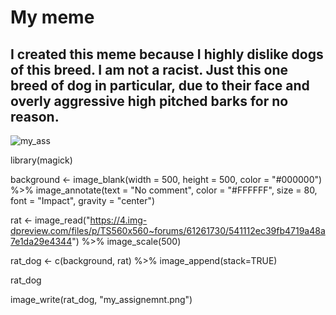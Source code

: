 # My meme

## I created this meme because I highly dislike dogs of this breed. I am not a racist. Just this one breed of dog in particular, due to their face and overly aggressive high pitched barks for no reason.

![my_ass](https://user-images.githubusercontent.com/101312088/157610233-e87f781b-6410-465a-91de-8087e84397d4.png)


library(magick)

background <- image_blank(width = 500,
                          height = 500,
                          color = "#000000") %>%
  image_annotate(text = "No comment",
                 color = "#FFFFFF",
                 size = 80,
                 font = "Impact",
                 gravity = "center")



rat <- image_read("https://4.img-dpreview.com/files/p/TS560x560~forums/61261730/541112ec39fb4719a48a7e1da29e4344") %>%
  image_scale(500)

rat_dog <- c(background, rat) %>% 
  image_append(stack=TRUE)

rat_dog

image_write(rat_dog, "my_assignemnt.png")
